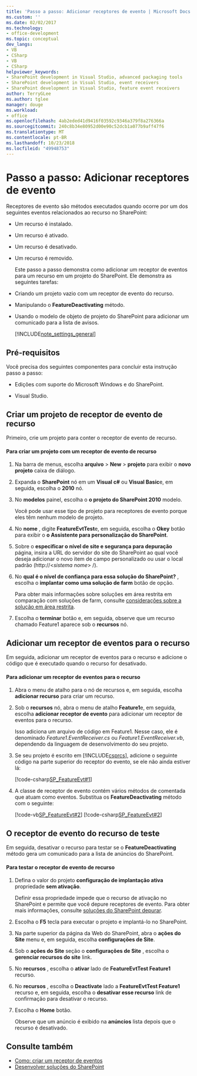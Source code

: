 ```yaml
---
title: 'Passo a passo: Adicionar receptores de evento | Microsoft Docs'
ms.custom: ''
ms.date: 02/02/2017
ms.technology:
- office-development
ms.topic: conceptual
dev_langs:
- VB
- CSharp
- VB
- CSharp
helpviewer_keywords:
- SharePoint development in Visual Studio, advanced packaging tools
- SharePoint development in Visual Studio, event receivers
- SharePoint development in Visual Studio, feature event receivers
author: TerryGLee
ms.author: tglee
manager: douge
ms.workload:
- office
ms.openlocfilehash: 4ab2eded41d9416f03592c9346a379f8a276366a
ms.sourcegitcommit: 240c8b34e80952d00e90c52dcb1a077b9aff47f6
ms.translationtype: MT
ms.contentlocale: pt-BR
ms.lasthandoff: 10/23/2018
ms.locfileid: "49948753"
---
```

# <a name="walkthrough-add-feature-event-receivers"></a>Passo a passo: Adicionar receptores de evento
  Receptores de evento são métodos executados quando ocorre por um dos seguintes eventos relacionados ao recurso no SharePoint:

- Um recurso é instalado.

- Um recurso é ativado.

- Um recurso é desativado.

- Um recurso é removido.

  Este passo a passo demonstra como adicionar um receptor de eventos para um recurso em um projeto do SharePoint. Ele demonstra as seguintes tarefas:

- Criando um projeto vazio com um receptor de evento do recurso.

- Manipulando o **FeatureDeactivating** método.

- Usando o modelo de objeto de projeto do SharePoint para adicionar um comunicado para a lista de avisos.

  [!INCLUDE[note_settings_general](../sharepoint/includes/note-settings-general-md.md)]

## <a name="prerequisites"></a>Pré-requisitos
 Você precisa dos seguintes componentes para concluir esta instrução passo a passo:

-   Edições com suporte do Microsoft Windows e do SharePoint.

-   Visual Studio.

## <a name="create-a-feature-event-receiver-project"></a>Criar um projeto de receptor de evento de recurso
 Primeiro, crie um projeto para conter o receptor de evento de recurso.

#### <a name="to-create-a-project-with-a-feature-event-receiver"></a>Para criar um projeto com um receptor de evento de recurso

1.  Na barra de menus, escolha **arquivo** > **New** > **projeto** para exibir o **novo projeto** caixa de diálogo.

2.  Expanda o **SharePoint** nó em um **Visual c#** ou **Visual Basic**e, em seguida, escolha o **2010** nó.

3.  No **modelos** painel, escolha o **o projeto do SharePoint 2010** modelo.

     Você pode usar esse tipo de projeto para receptores de evento porque eles têm nenhum modelo de projeto.

4.  No **nome** , digite **FeatureEvtTest**e, em seguida, escolha o **Okey** botão para exibir o **o Assistente para personalização do SharePoint**.

5.  Sobre o **especificar o nível de site e segurança para depuração** página, insira a URL do servidor do site do SharePoint ao qual você deseja adicionar o novo item de campo personalizado ou usar o local padrão (http://\<*sistema nome*> /).

6.  No **qual é o nível de confiança para essa solução do SharePoint?** , escolha o **implantar como uma solução de farm** botão de opção.

     Para obter mais informações sobre soluções em área restrita em comparação com soluções de farm, consulte [considerações sobre a solução em área restrita](../sharepoint/sandboxed-solution-considerations.md).

7.  Escolha o **terminar** botão e, em seguida, observe que um recurso chamado Feature1 aparece sob o **recursos** nó.

## <a name="add-an-event-receiver-to-the-feature"></a>Adicionar um receptor de eventos para o recurso
 Em seguida, adicionar um receptor de eventos para o recurso e adicione o código que é executado quando o recurso for desativado.

#### <a name="to-add-an-event-receiver-to-the-feature"></a>Para adicionar um receptor de eventos para o recurso

1.  Abra o menu de atalho para o nó de recursos e, em seguida, escolha **adicionar recurso** para criar um recurso.

2.  Sob o **recursos** nó, abra o menu de atalho **Feature1**e, em seguida, escolha **adicionar receptor de evento** para adicionar um receptor de eventos para o recurso.

     Isso adiciona um arquivo de código em Feature1. Nesse caso, ele é denominado *Feature1.EventReceiver.cs* ou *Feature1.EventReceiver.vb*, dependendo da linguagem de desenvolvimento do seu projeto.

3.  Se seu projeto é escrito em [!INCLUDE[csprcs](../sharepoint/includes/csprcs-md.md)], adicione o seguinte código na parte superior do receptor do evento, se ele não ainda estiver lá:

     [!code-csharp[SP_FeatureEvt#1](../sharepoint/codesnippet/CSharp/featureevttest2/features/feature1/feature1.eventreceiver.cs#1)]

4.  A classe de receptor de evento contém vários métodos de comentada que atuam como eventos. Substitua os **FeatureDeactivating** método com o seguinte:

     [!code-vb[SP_FeatureEvt#2](../sharepoint/codesnippet/VisualBasic/featureevt2vb/features/feature1/feature1.eventreceiver.vb#2)]
     [!code-csharp[SP_FeatureEvt#2](../sharepoint/codesnippet/CSharp/featureevttest2/features/feature1/feature1.eventreceiver.cs#2)]

## <a name="test-the-feature-event-receiver"></a>O receptor de evento do recurso de teste
 Em seguida, desativar o recurso para testar se o **FeatureDeactivating** método gera um comunicado para a lista de anúncios do SharePoint.

#### <a name="to-test-the-feature-event-receiver"></a>Para testar o receptor de evento de recurso

1.  Defina o valor do projeto **configuração de implantação ativa** propriedade **sem ativação**.

     Definir essa propriedade impede que o recurso de ativação no SharePoint e permite que você depure receptores de evento. Para obter mais informações, consulte [soluções do SharePoint depurar](../sharepoint/debugging-sharepoint-solutions.md).

2.  Escolha o **F5** tecla para executar o projeto e implantá-lo no SharePoint.

3.  Na parte superior da página da Web do SharePoint, abra o **ações do Site** menu e, em seguida, escolha **configurações de Site**.

4.  Sob o **ações do Site** seção o **configurações de Site** , escolha o **gerenciar recursos do site** link.

5.  No **recursos** , escolha o **ativar** lado de **FeatureEvtTest Feature1** recurso.

6.  No **recursos** , escolha o **Deactivate** lado a **FeatureEvtTest Feature1** recurso e, em seguida, escolha o **desativar esse recurso**  link de confirmação para desativar o recurso.

7.  Escolha o **Home** botão.

     Observe que um anúncio é exibido na **anúncios** lista depois que o recurso é desativado.

## <a name="see-also"></a>Consulte também

- [Como: criar um receptor de eventos](../sharepoint/how-to-create-an-event-receiver.md)
- [Desenvolver soluções do SharePoint](../sharepoint/developing-sharepoint-solutions.md)